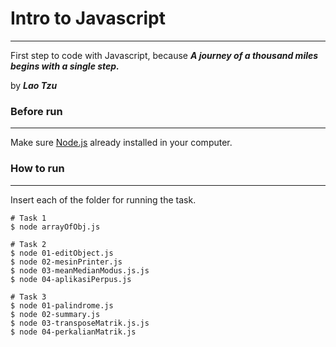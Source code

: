 # Intro to Javascript
------------
First step to code with Javascript, because ***A journey of a thousand miles begins with a single step.***

by ***Lao Tzu***

### Before run
------------
Make sure [Node.js](https://nodejs.org/en/) already installed in your computer.
### How to run
------------
Insert each of the folder for running the task.

```
# Task 1
$ node arrayOfObj.js

# Task 2
$ node 01-editObject.js
$ node 02-mesinPrinter.js
$ node 03-meanMedianModus.js.js
$ node 04-aplikasiPerpus.js

# Task 3
$ node 01-palindrome.js
$ node 02-summary.js
$ node 03-transposeMatrik.js.js
$ node 04-perkalianMatrik.js
```